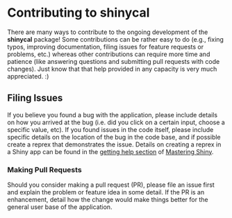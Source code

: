 # Contributing to **shinycal**

There are many ways to contribute to the ongoing development of the **shinycal** package!  Some contributions can be rather easy to do (e.g., fixing typos, improving documentation, filing issues for feature requests or problems, etc.) whereas other contributions can require more time and patience (like answering questions and submitting pull requests with code changes). Just know that that help provided in any capacity is very much appreciated. :)

## Filing Issues

If you believe you found a bug with the application, please include details on how you arrived at the bug (i.e. did you click on a certain input, choose a specific value, etc). If you found issues in the code itself, please include specific details on the location of the bug in the code base, and if possible create a reprex that demonstrates the issue. Details on creating a reprex in a Shiny app can be found in the [getting help section](https://mastering-shiny.org/action-workflow.html#getting-help) of [Mastering Shiny](https://mastering-shiny.org/index.html).

### Making Pull Requests

Should you consider making a pull request (PR), please file an issue first and explain the problem or feature idea in some detail. If the PR is an enhancement, detail how the change would make things better for the general user base of the application. 

